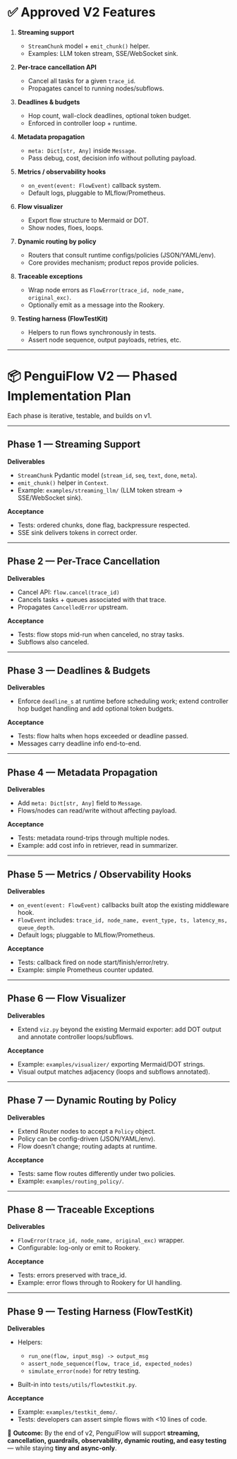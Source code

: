 # ✅ Approved V2 Features

1. **Streaming support**

   * `StreamChunk` model + `emit_chunk()` helper.
   * Examples: LLM token stream, SSE/WebSocket sink.

2. **Per-trace cancellation API**

   * Cancel all tasks for a given `trace_id`.
   * Propagates cancel to running nodes/subflows.

3. **Deadlines & budgets**

   * Hop count, wall-clock deadlines, optional token budget.
   * Enforced in controller loop + runtime.

4. **Metadata propagation**

   * `meta: Dict[str, Any]` inside `Message`.
   * Pass debug, cost, decision info without polluting payload.

5. **Metrics / observability hooks**

   * `on_event(event: FlowEvent)` callback system.
   * Default logs, pluggable to MLflow/Prometheus.

6. **Flow visualizer**

   * Export flow structure to Mermaid or DOT.
   * Show nodes, floes, loops.

7. **Dynamic routing by policy**

   * Routers that consult runtime configs/policies (JSON/YAML/env).
   * Core provides mechanism; product repos provide policies.

8. **Traceable exceptions**

   * Wrap node errors as `FlowError(trace_id, node_name, original_exc)`.
   * Optionally emit as a message into the Rookery.

9. **Testing harness (FlowTestKit)**

   * Helpers to run flows synchronously in tests.
   * Assert node sequence, output payloads, retries, etc.

---

# 📦 PenguiFlow V2 — Phased Implementation Plan

Each phase is iterative, testable, and builds on v1.

---

## Phase 1 — Streaming Support

**Deliverables**

* `StreamChunk` Pydantic model (`stream_id`, `seq`, `text`, `done`, `meta`).
* `emit_chunk()` helper in `Context`.
* Example: `examples/streaming_llm/` (LLM token stream → SSE/WebSocket sink).

**Acceptance**

* Tests: ordered chunks, done flag, backpressure respected.
* SSE sink delivers tokens in correct order.

---

## Phase 2 — Per-Trace Cancellation

**Deliverables**

* Cancel API: `flow.cancel(trace_id)`
* Cancels tasks + queues associated with that trace.
* Propagates `CancelledError` upstream.

**Acceptance**

* Tests: flow stops mid-run when canceled, no stray tasks.
* Subflows also canceled.

---

## Phase 3 — Deadlines & Budgets

**Deliverables**

* Enforce `deadline_s` at runtime before scheduling work; extend controller hop budget handling and add optional token budgets.

**Acceptance**

* Tests: flow halts when hops exceeded or deadline passed.
* Messages carry deadline info end-to-end.

---

## Phase 4 — Metadata Propagation

**Deliverables**

* Add `meta: Dict[str, Any]` field to `Message`.
* Flows/nodes can read/write without affecting payload.

**Acceptance**

* Tests: metadata round-trips through multiple nodes.
* Example: add cost info in retriever, read in summarizer.

---

## Phase 5 — Metrics / Observability Hooks

**Deliverables**

* `on_event(event: FlowEvent)` callbacks built atop the existing middleware hook.
* `FlowEvent` includes: `trace_id, node_name, event_type, ts, latency_ms, queue_depth`.
* Default logs; pluggable to MLflow/Prometheus.

**Acceptance**

* Tests: callback fired on node start/finish/error/retry.
* Example: simple Prometheus counter updated.

---

## Phase 6 — Flow Visualizer

**Deliverables**

* Extend `viz.py` beyond the existing Mermaid exporter: add DOT output and annotate controller loops/subflows.

**Acceptance**

* Example: `examples/visualizer/` exporting Mermaid/DOT strings.
* Visual output matches adjacency (loops and subflows annotated).

---

## Phase 7 — Dynamic Routing by Policy

**Deliverables**

* Extend Router nodes to accept a `Policy` object.
* Policy can be config-driven (JSON/YAML/env).
* Flow doesn’t change; routing adapts at runtime.

**Acceptance**

* Tests: same flow routes differently under two policies.
* Example: `examples/routing_policy/`.

---

## Phase 8 — Traceable Exceptions

**Deliverables**

* `FlowError(trace_id, node_name, original_exc)` wrapper.
* Configurable: log-only or emit to Rookery.

**Acceptance**

* Tests: errors preserved with trace_id.
* Example: error flows through to Rookery for UI handling.

---

## Phase 9 — Testing Harness (FlowTestKit)

**Deliverables**

* Helpers:

  * `run_one(flow, input_msg) -> output_msg`
  * `assert_node_sequence(flow, trace_id, expected_nodes)`
  * `simulate_error(node)` for retry testing.
* Built-in into `tests/utils/flowtestkit.py`.

**Acceptance**

* Example: `examples/testkit_demo/`.
* Tests: developers can assert simple flows with <10 lines of code.


📌 **Outcome:**
By the end of v2, PenguiFlow will support **streaming, cancellation, guardrails, observability, dynamic routing, and easy testing** — while staying **tiny and async-only**.
